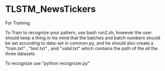 # TLSTM_NewsTickers
For Training

To Train to recognize your pattern, use bash run2.sh, however the user should keep a thing in his mind that the batches and batch numbers should be set according to data-set in common.py, and he should also create a "train.txt" , "test.txt" , and "valid.txt" which contains the path of the all the three datasets

To recognize use "python recognizer.py"
